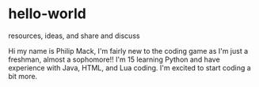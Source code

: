 # hello-world
resources, ideas, and share and discuss

Hi my name is Philip Mack, I'm fairly new to the coding game as I'm just a freshman, almost a sophomore!! I'm 15 learning Python and have experience with Java, HTML, and Lua coding. I'm excited to start coding a bit more.
